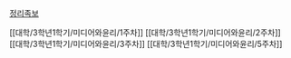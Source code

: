 [정리족보](https://www.studocu.com/ko/document/sungkyunkwan-university/%EA%B8%88%EC%9C%B5%EC%86%8C%EB%B9%84%EC%9E%90/%EB%AF%B8%EB%94%94%EC%96%B4%EC%99%80%EC%9C%A4%EB%A6%AC-1-7%EA%B0%95-%EB%AF%B8%EB%94%94%EC%96%B4%EC%99%80%EC%9C%A4%EB%A6%AC-%EA%B3%BC%EB%AA%A9-%EB%AA%85%EC%B9%AD%EC%9D%B4-%EB%B0%94%EB%80%90-%EA%B2%83-%EA%B0%99%EC%9D%80%EB%8D%B0-%ED%95%B5%EA%B7%A0-%EB%AF%B8%EB%94%94%EC%96%B4%EC%99%80%EC%9C%A4%EB%A6%AC-%EC%A4%91%EA%B0%84%EA%B3%A0%EC%82%AC-%EB%B2%94%EC%9C%84-%EB%82%B4%EC%9A%A9-%EC%A0%95%EB%A6%AC%EB%B3%B8%EC%9E%85%EB%8B%88%EB%8B%A4/61466041)


[[대학/3학년1학기/미디어와윤리/1주차]]
[[대학/3학년1학기/미디어와윤리/2주차]]
[[대학/3학년1학기/미디어와윤리/3주차]]
[[대학/3학년1학기/미디어와윤리/5주차]]